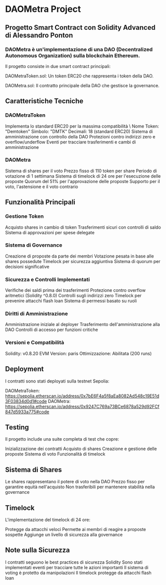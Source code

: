 # DAOMetra Project
## Progetto Smart Contract con Solidity Advanced di Alessandro Ponton

### DAOMetra è un'implementazione di una DAO (Decentralized Autonomous Organization) sulla blockchain Ethereum. 

Il progetto consiste in due smart contract principali:


DAOMetraToken.sol: Un token ERC20 che rappresenta i token della DAO.


DAOMetra.sol: Il contratto principale della DAO che gestisce la governance. 



## Caratteristiche Tecniche

### DAOMetraToken

Implementa lo standard ERC20 per la massima compatibilità \\
Nome Token: "Demtoken"
Simbolo: "DMTK"
Decimali: 18 (standard ERC20)
Sistema di amministrazione con controllo della DAO
Protezioni contro indirizzi zero e overflow/underflow
Eventi per tracciare trasferimenti e cambi di amministrazione

### DAOMetra

Sistema di shares per il voto
Prezzo fisso di 110 token per share
Periodo di votazione di 1 settimana
Sistema di timelock di 24 ore per l'esecuzione delle proposte
Quorum del 51% per l'approvazione delle proposte
Supporto per il voto, l'astensione e il voto contrario

## Funzionalità Principali
### Gestione Token

Acquisto shares in cambio di token
Trasferimenti sicuri con controlli di saldo
Sistema di approvazioni per spese delegate

### Sistema di Governance

Creazione di proposte da parte dei membri
Votazione pesata in base alle shares possedute
Timelock per sicurezza aggiuntiva
Sistema di quorum per decisioni significative

### Sicurezza e Controlli Implementati

Verifiche dei saldi prima dei trasferimenti
Protezione contro overflow aritmetici (Solidity ^0.8.0)
Controlli sugli indirizzi zero
Timelock per prevenire attacchi flash loan
Sistema di permessi basato su ruoli

### Diritti di Amministrazione

Amministrazione iniziale al deployer
Trasferimento dell'amministrazione alla DAO
Controlli di accesso per funzioni critiche

### Versioni e Compatibilità

Solidity: v0.8.20
EVM Version: paris
Ottimizzazione: Abilitata (200 runs)

## Deployment
I contratti sono stati deployati sulla testnet Sepolia:

DAOMetraToken: https://sepolia.etherscan.io/address/0x7bE6F4a5f8aEa8082Ad548c19E51d3F03834d0d1#code
DAOMetra: https://sepolia.etherscan.io/address/0x9247C769a73BCe6878a529d92FCf847d5933a775#code

## Testing
Il progetto include una suite completa di test che copre:

Inizializzazione dei contratti
Acquisto di shares
Creazione e gestione delle proposte
Sistema di voto
Funzionalità di timelock

## Sistema di Shares

Le shares rappresentano il potere di voto nella DAO
Prezzo fisso per garantire equità nell'acquisto
Non trasferibili per mantenere stabilità nella governance

## Timelock
L'implementazione del timelock di 24 ore:

Protegge da attacchi veloci
Permette ai membri di reagire a proposte sospette
Aggiunge un livello di sicurezza alla governance

## Note sulla Sicurezza

I contratti seguono le best practices di sicurezza Solidity
Sono stati implementati eventi per tracciare tutte le azioni importanti
Il sistema di voting è protetto da manipolazioni
Il timelock protegge da attacchi flash loan